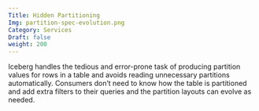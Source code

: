 ```yaml
---
Title: Hidden Partitioning
Img: partition-spec-evolution.png
Category: Services
Draft: false
weight: 200
---
```


Iceberg handles the tedious and error-prone task of producing partition values for rows in a table and avoids reading unnecessary partitions automatically.
Consumers don’t need to know how the table is partitioned and add extra filters to their queries and the partition layouts can evolve as needed.